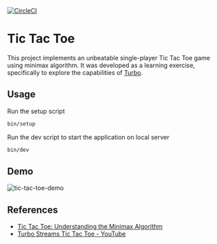 [![CircleCI](https://dl.circleci.com/status-badge/img/gh/cjjoel/tic-tac-toe/tree/main.svg?style=svg)](https://dl.circleci.com/status-badge/redirect/gh/cjjoel/tic-tac-toe/tree/main)

# Tic Tac Toe
This project implements an unbeatable single-player Tic Tac Toe game using minimax algorithm. It was developed as a learning exercise, specifically to explore the capabilities of [Turbo](https://turbo.hotwired.dev/).

## Usage
Run the setup script

```bash
bin/setup
```

Run the dev script to start the application on local server

```bash
bin/dev
```
## Demo

![tic-tac-toe-demo](https://github.com/cjjoel/tic-tac-toe/assets/47296952/f29a1df5-de73-4a39-bccf-63945addcc34)

## References
* [Tic Tac Toe: Understanding the Minimax Algorithm](https://www.neverstopbuilding.com/blog/minimax)
* [Turbo Streams Tic Tac Toe - YouTube](https://www.youtube.com/watch?v=Zxs8tKIOKU4)
